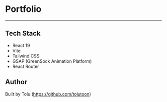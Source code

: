 # Portfolio

---

## Tech Stack
- React 19  
- Vite  
- Tailwind CSS  
- GSAP (GreenSock Animation Platform)  
- React Router  


## Author
Built by Tolu (https://github.com/tolutoon)  
